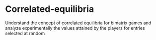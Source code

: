 # Correlated-equilibria
Understand the concept of correlated equilibria for bimatrix games and analyze experimentally the values attained by the players for entries selected at random
